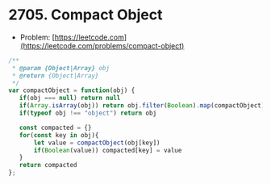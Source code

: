 # 2705. Compact Object

- Problem: [https://leetcode.com](https://leetcode.com/problems/compact-object)

```javascript
/**
 * @param {Object|Array} obj
 * @return {Object|Array}
 */
var compactObject = function(obj) {
   if(obj === null) return null
   if(Array.isArray(obj)) return obj.filter(Boolean).map(compactObject)
   if(typeof obj !== "object") return obj

   const compacted = {}
   for(const key in obj){
       let value = compactObject(obj[key])
       if(Boolean(value)) compacted[key] = value
   }
   return compacted
};
```